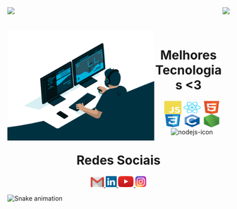 <div>
  <img height="180em" src="https://github-readme-stats.vercel.app/api?username=szaiago&show_icons=true&theme=great-gatsby&include_all_commits=true&count_private=true"/>
  <img align="right" height="180em" src="https://github-readme-stats.vercel.app/api/top-langs/?username=szaiago&layout=compact&langs_count=16&theme=great-gatsby"/>
</div>
<br>

<div align="center"> 
  <div style="display: inline_block"><br>
    <img align="left" height="250" alt="coding-time" src="code.gif">
    <h1 align="center">Melhores Tecnologias <3</h1>
    <img align="center" height="30" width="40" alt="js-icon" src="https://raw.githubusercontent.com/devicons/devicon/master/icons/javascript/javascript-plain.svg">
    <img align="center" height="30" width="40" alt="react-icon" src="https://raw.githubusercontent.com/devicons/devicon/master/icons/react/react-original.svg">
    <img align="center" height="30" width="40" alt="html-icon" src="https://raw.githubusercontent.com/devicons/devicon/master/icons/html5/html5-original.svg">
    <img align="center" height="30" width="40" alt="css-icon" src="https://raw.githubusercontent.com/devicons/devicon/master/icons/css3/css3-original.svg">
    <img align="center" height="30" width="40" alt="c-icon" src="https://raw.githubusercontent.com/devicons/devicon/master/icons/c/c-original.svg">
    <img align="center" height="30" width="40" alt="nodejs-icon" src="https://raw.githubusercontent.com/devicons/devicon/master/icons/nodejs/nodejs-original.svg">
    <img align="center" height="30" width="40" alt="nodejs-icon" src="https://raw.githubusercontent.com/jmnote/z-icons/master/svg/cpp.svg">
   </div>
    
  <h1 align="center">Redes Sociais</h1>
    <a href="mailto:example@example.com">
      <img width="30" src="gmail.svg">
    </a>
    <a href="https://www.linkedin.com/in/example">
      <img width="25" src="linkedin.svg">
    </a>
    <a href="https://www.youtube.com/example">
      <img width="35" src="youtube.svg">
    </a>
    <a href="https://www.instagram.com/example">
      <img width="25" src="instagram.png">
    </a>
</div>
  
![Snake animation](https://github.com/szaiago/szaiago/blob/output/github-contribution-grid-snake.svg)
